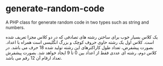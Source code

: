 # generate-random-code
A PHP class for generate random code in two types such as string and numbers.

یک کلاس بسیار خوب برای ساختن رشته های تصادفی که در دو کلاس مجزا تعریف شده است. 
کلاس اول یک رشته حاوی حروف کوچک و بزرگ انگلیسی است همراه با اعداد. بصورت پیشفرض، تعداد طول کاراکترهای این رشته تولید شده 18 حرف می باشد.
در کلاس دوم، رشته ای عددی فقط از اعداد بین 0 تا 9 ایجاد خواهد شد. بصورت پیشفرش تعداد ارقام آن 12 رقم می باشد.
